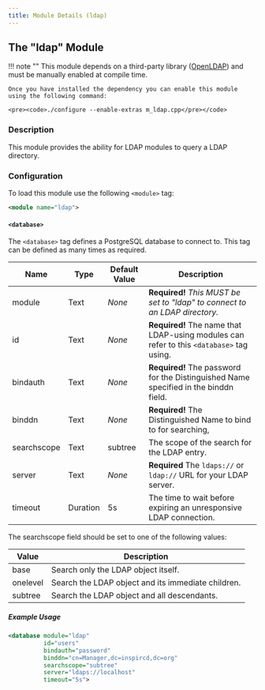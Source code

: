 ```yaml
---
title: Module Details (ldap)
---
```


## The "ldap" Module

!!! note ""
    This module depends on a third-party library ([OpenLDAP](https://www.openldap.org)) and must be manually enabled at compile time.

    Once you have installed the dependency you can enable this module using the following command:

    <pre><code>./configure --enable-extras m_ldap.cpp</pre></code>

### Description

This module provides the ability for LDAP modules to query a LDAP directory.

### Configuration

To load this module use the following `<module>` tag:

```xml
<module name="ldap">
```

#### `<database>`

The `<database>` tag defines a PostgreSQL database to connect to. This tag can be defined as many times as required.

Name        | Type     | Default Value | Description
----------- | -------- | ------------- | -----------
module      | Text     | *None*        | **Required!** *This MUST be set to "ldap" to connect to an LDAP directory.*
id          | Text     | *None*        | **Required!** The name that LDAP-using modules can refer to this `<database>` tag using.
bindauth    | Text     | *None*        | **Required!** The password for the Distinguished Name specified in the binddn field.
binddn      | Text     | *None*        | **Required!** The Distinguished Name to bind to for searching,
searchscope | Text     | subtree       | The scope of the search for the LDAP entry.
server      | Text     | *None*        | **Required** The `ldaps://` or `ldap://` URL for your LDAP server.
timeout     | Duration | 5s            | The time to wait before expiring an unresponsive LDAP connection.

The searchscope field should be set to one of the following values:

Value    | Description
-------- | -----------
base     | Search only the LDAP object itself.
onelevel | Search the LDAP object and its immediate children.
subtree  | Search the LDAP object and all descendants.

##### Example Usage

```xml
<database module="ldap"
          id="users"
          bindauth="password"
          binddn="cn=Manager,dc=inspircd,dc=org"
          searchscope="subtree"
          server="ldaps://localhost"
          timeout="5s">
```
